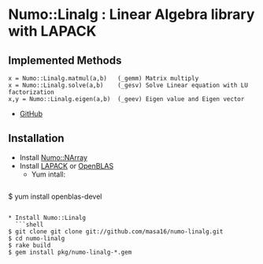 # Numo::Linalg : Linear Algebra library with LAPACK

## Implemented Methods

    x = Numo::Linalg.matmul(a,b)   (_gemm) Matrix multiply
    x = Numo::Linalg.solve(a,b)    (_gesv) Solve Linear equation with LU factorization
    x,y = Numo::Linalg.eigen(a,b)  (_geev) Eigen value and Eigen vector

* [GitHub](https://github.com/masa16/numo-linalg)

## Installation

* Install [Numo::NArray](https://github.com/masa16/numo-narray)
* Install [LAPACK](http://www.netlib.org/lapack/) or [OpenBLAS](http://www.openblas.net/)
  * Yum intall:
  ```shell
$ yum install openblas-devel
```

* Install Numo::Linalg
  ```shell
$ git clone git clone git://github.com/masa16/numo-linalg.git
$ cd numo-linalg
$ rake build
$ gem install pkg/numo-linalg-*.gem
```
